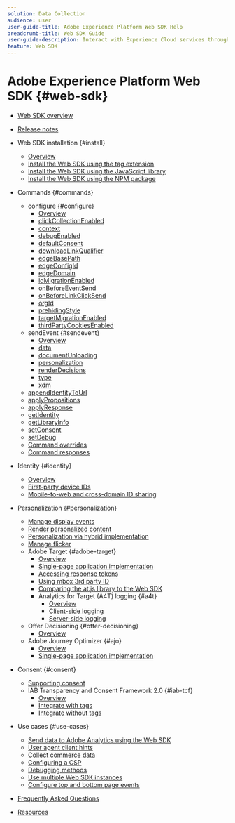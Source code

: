 ```yaml
---
solution: Data Collection
audience: user
user-guide-title: Adobe Experience Platform Web SDK Help
breadcrumb-title: Web SDK Guide
user-guide-description: Interact with Experience Cloud services through the Edge network.
feature: Web SDK
---
```


# Adobe Experience Platform Web SDK {#web-sdk}

* [Web SDK overview](home.md)
* [Release notes](release-notes.md)
* Web SDK installation {#install}
  * [Overview](install/overview.md)
  * [Install the Web SDK using the tag extension](install/extension.md)
  * [Install the Web SDK using the JavaScript library](install/library.md)
  * [Install the Web SDK using the NPM package](install/npm.md)
* Commands {#commands}
  * configure {#configure}
    * [Overview](commands/configure/overview.md)
    * [clickCollectionEnabled](commands/configure/clickcollectionenabled.md)
    * [context](commands/configure/context.md)
    * [debugEnabled](commands/configure/debugenabled.md)
    * [defaultConsent](commands/configure/defaultconsent.md)
    * [downloadLinkQualifier](commands/configure/downloadlinkqualifier.md)
    * [edgeBasePath](commands/configure/edgebasepath.md)
    * [edgeConfigId](commands/configure/edgeconfigid.md)
    * [edgeDomain](commands/configure/edgedomain.md)
    * [idMigrationEnabled](commands/configure/idmigrationenabled.md)
    * [onBeforeEventSend](commands/configure/onbeforeeventsend.md)
    * [onBeforeLinkClickSend](commands/configure/onbeforelinkclicksend.md)
    * [orgId](commands/configure/orgid.md)
    * [prehidingStyle](commands/configure/prehidingstyle.md)
    * [targetMigrationEnabled](commands/configure/targetmigrationenabled.md)
    * [thirdPartyCookiesEnabled](commands/configure/thirdpartycookiesenabled.md)
  * sendEvent {#sendevent}
    * [Overview](commands/sendevent/overview.md)
    * [data](commands/sendevent/data.md)
    * [documentUnloading](commands/sendevent/documentunloading.md)
    * [personalization](commands/sendevent/personalization.md)
    * [renderDecisions](commands/sendevent/renderdecisions.md)
    * [type](commands/sendevent/type.md)
    * [xdm](commands/sendevent/xdm.md)
  * [appendIdentityToUrl](commands/appendidentitytourl.md)
  * [applyPropositions](commands/applypropositions.md)
  * [applyResponse](commands/applyresponse.md)
  * [getIdentity](commands/getidentity.md)
  * [getLibraryInfo](commands/getlibraryinfo.md)
  * [setConsent](commands/setconsent.md)
  * [setDebug](commands/setdebug.md)
  * [Command overrides](commands/command-overrides.md)
  * [Command responses](commands/command-responses.md)

* Identity {#identity}
  * [Overview](identity/overview.md)
  * [First-party device IDs](identity/first-party-device-ids.md)
  * [Mobile-to-web and cross-domain ID sharing](identity/id-sharing.md)

* Personalization {#personalization}
  * [Manage display events](personalization/display-events.md)
  * [Render personalized content](personalization/rendering-personalization-content.md)
  * [Personalization via hybrid implementation](personalization/hybrid-personalization.md)
  * [Manage flicker](personalization/manage-flicker.md)
  * Adobe Target {#adobe-target}
    * [Overview](personalization/adobe-target/target-overview.md)
    * [Single-page application implementation](personalization/adobe-target/spa-implementation.md)
    * [Accessing response tokens](personalization/adobe-target/accessing-response-tokens.md)
    * [Using mbox 3rd party ID](personalization/adobe-target/using-mbox-3rdpartyid.md)
    * [Comparing the at.js library to the Web SDK](personalization/adobe-target/web-sdk-atjs-comparison.md)
    * Analytics for Target (A4T) logging {#a4t}
      * [Overview](personalization/adobe-target/analytics-logging/overview.md)
      * [Client-side logging](personalization/adobe-target/analytics-logging/client-side.md)
      * [Server-side logging](personalization/adobe-target/analytics-logging/server-side.md)
  * Offer Decisioning {#offer-decisioning}
    * [Overview](personalization/offer-decisioning/offer-decisioning-overview.md)
  * Adobe Journey Optimizer {#ajo}
    * [Overview](personalization/ajo/overview.md)
    * [Single-page application implementation](personalization/ajo/web-spa-implementation.md)

* Consent {#consent}
  * [Supporting consent](consent/supporting-consent.md)
  * IAB Transparency and Consent Framework 2.0 {#iab-tcf}
    * [Overview](consent/iab-tcf/overview.md)
    * [Integrate with tags](consent/iab-tcf/with-tags.md)
    * [Integrate without tags](consent/iab-tcf/without-tags.md)

* Use cases {#use-cases}
  * [Send data to Adobe Analytics using the Web SDK](use-cases/adobe-analytics.md)
  * [User agent client hints](use-cases/client-hints.md)
  * [Collect commerce data](use-cases/collect-commerce-data.md)
  * [Configuring a CSP](use-cases/configuring-a-csp.md)
  * [Debugging methods](use-cases/debugging.md)
  * [Use multiple Web SDK instances](use-cases/multiple-instances.md)
  * [Configure top and bottom page events](use-cases/top-bottom-page-events.md)

* [Frequently Asked Questions](faq.md)
* [Resources](resources.md)
